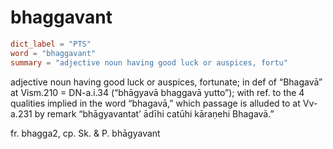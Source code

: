 # bhaggavant

``` toml
dict_label = "PTS"
word = "bhaggavant"
summary = "adjective noun having good luck or auspices, fortu"
```

adjective noun having good luck or auspices, fortunate; in def of “Bhagavā” at Vism.210 = DN\-a.i.34 (“bhāgyavā bhaggavā yutto”); with ref. to the 4 qualities implied in the word “bhagavā,” which passage is alluded to at Vv\-a.231 by remark “bhāgyavantat’ ādīhi catūhi kāraṇehi Bhagavā.”

fr. bhagga2, cp. Sk. & P. bhāgyavant

